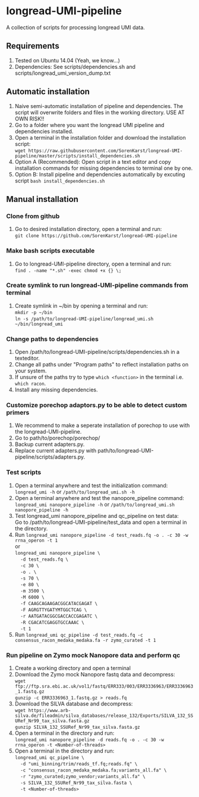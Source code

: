 # longread-UMI-pipeline
A collection of scripts for processing longread UMI data.

## Requirements
1. Tested on Ubuntu 14.04 (Yeah, we know...)
2. Dependencies: See scripts/dependencies.sh and scripts/longread_umi_version_dump.txt

## Automatic installation
1. Naive semi-automatic installation of pipeline and dependencies. The script will overwrite
   folders and files in the working directory. USE AT OWN RISK!!
2. Go to a folder where you want the longread UMI pipeline and dependencies installed.
3. Open a terminal in the installation folder and download the installation script:  
  `wget https://raw.githubusercontent.com/SorenKarst/longread-UMI-pipeline/master/scripts/install_dependencies.sh`
4. Option A (Recommended): Open script in a text editor and copy installation commands for missing dependencies to
   terminal one by one.
4. Option B: Install pipeline and dependencies automatically by excuting script `bash install_dependencies.sh`

## Manual installation

### Clone from github
1. Go to desired installation directory, open a terminal and run:  
   `git clone https://github.com/SorenKarst/longread-UMI-pipeline`

### Make bash scripts executable
1. Go to longread-UMI-pipeline directory, open a terminal and run:  
   `find . -name "*.sh" -exec chmod +x {} \;`

### Create symlink to run longread-UMI-pipeline commands from terminal
1. Create symlink in ~/bin by opening a terminal and run:  
   `mkdir -p ~/bin`  
   `ln -s /path/to/longread-UMI-pipeline/longread_umi.sh ~/bin/longread_umi`  

### Change paths to dependencies
1. Open /path/to/longread-UMI-pipeline/scripts/dependencies.sh in a texteditor.
2. Change all paths under "Program paths" to reflect installation paths on your system.
3. If unsure of the paths try to type `which <function>` in the terminal i.e. `which racon`.
4. Install any missing dependencies.

### Customize porechop adaptors.py to be able to detect custom primers
1. We recommend to make a seperate installation of porechop to use with the longread-UMI-pipeline.
2. Go to path/to/porechop/porechop/
3. Backup current adapters.py.
4. Replace current adapters.py with path/to/longread-UMI-pipeline/scripts/adapters.py.

### Test scripts
1. Open a terminal anywhere and test the initialization command:  
  `longread_umi -h` or `/path/to/longread_umi.sh -h`
2. Open a terminal anywhere and test the nanopore_pipeline command:  
  `longread_umi nanopore_pipeline -h` or `/path/to/longread_umi.sh nanopore_pipeline -h`
3. Test longread_umi nanopore_pipeline and qc_pipeline on test data:  
   Go to /path/to/longread-UMI-pipeline/test_data and open a terminal in the directory.
4. Run `longread_umi nanopore_pipeline -d test_reads.fq -o . -c 30 -w rrna_operon -t 1`  
   or  
   `longread_umi nanopore_pipeline \`  
   `  -d test_reads.fq \`  
   `  -c 30 \`  
   `  -o . \`  
   `  -s 70 \`  
   `  -e 80 \`  
   `  -m 3500 \`  
   `  -M 6000 \`  
   `  -f CAAGCAGAAGACGGCATACGAGAT \`  
   `  -F AGRGTTYGATYMTGGCTCAG \`  
   `  -r AATGATACGGCGACCACCGAGATC \`  
   `  -R CGACATCGAGGTGCCAAAC \`  
   `  -t 1`
5. Run `longread_umi qc_pipeline -d test_reads.fq -c consensus_racon_medaka_medaka.fa -r zymo_curated -t 1`

### Run pipeline on Zymo mock Nanopore data and perform qc
1. Create a working directory and open a terminal
2. Download the Zymo mock Nanopore fastq data and decompress:  
   `wget ftp://ftp.sra.ebi.ac.uk/vol1/fastq/ERR333/003/ERR3336963/ERR3336963_1.fastq.gz`  
   `gunzip -c ERR3336963_1.fastq.gz > reads.fq`
3. Download the SILVA database and decompress:  
   `wget https://www.arb-silva.de/fileadmin/silva_databases/release_132/Exports/SILVA_132_SSURef_Nr99_tax_silva.fasta.gz`  
   `gunzip SILVA_132_SSURef_Nr99_tax_silva.fasta.gz`  
4. Open a terminal in the directory and run:  
  `longread_umi nanopore_pipeline -d reads.fq -o . -c 30 -w rrna_operon -t <Number-of-threads>`
5. Open a terminal in the directory and run:  
  `longread_umi qc_pipeline \`  
   `  -d "umi_binning/trim/reads_tf.fq;reads.fq" \`  
   `  -c "consensus_racon_medaka_medaka.fa;variants_all.fa" \`  
   `  -r "zymo_curated;zymo_vendor;variants_all.fa" \`  
   `  -s SILVA_132_SSURef_Nr99_tax_silva.fasta \`  
   `  -t <Number-of-threads>`  
